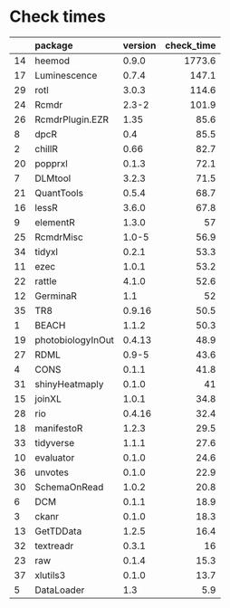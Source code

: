 # Check times

|   |package           |version | check_time|
|:--|:-----------------|:-------|----------:|
|14 |heemod            |0.9.0   |     1773.6|
|17 |Luminescence      |0.7.4   |      147.1|
|29 |rotl              |3.0.3   |      114.6|
|24 |Rcmdr             |2.3-2   |      101.9|
|26 |RcmdrPlugin.EZR   |1.35    |       85.6|
|8  |dpcR              |0.4     |       85.5|
|2  |chillR            |0.66    |       82.7|
|20 |popprxl           |0.1.3   |       72.1|
|7  |DLMtool           |3.2.3   |       71.5|
|21 |QuantTools        |0.5.4   |       68.7|
|16 |lessR             |3.6.0   |       67.8|
|9  |elementR          |1.3.0   |         57|
|25 |RcmdrMisc         |1.0-5   |       56.9|
|34 |tidyxl            |0.2.1   |       53.3|
|11 |ezec              |1.0.1   |       53.2|
|22 |rattle            |4.1.0   |       52.6|
|12 |GerminaR          |1.1     |         52|
|35 |TR8               |0.9.16  |       50.5|
|1  |BEACH             |1.1.2   |       50.3|
|19 |photobiologyInOut |0.4.13  |       48.9|
|27 |RDML              |0.9-5   |       43.6|
|4  |CONS              |0.1.1   |       41.8|
|31 |shinyHeatmaply    |0.1.0   |         41|
|15 |joinXL            |1.0.1   |       34.8|
|28 |rio               |0.4.16  |       32.4|
|18 |manifestoR        |1.2.3   |       29.5|
|33 |tidyverse         |1.1.1   |       27.6|
|10 |evaluator         |0.1.0   |       24.6|
|36 |unvotes           |0.1.0   |       22.9|
|30 |SchemaOnRead      |1.0.2   |       20.8|
|6  |DCM               |0.1.1   |       18.9|
|3  |ckanr             |0.1.0   |       18.3|
|13 |GetTDData         |1.2.5   |       16.4|
|32 |textreadr         |0.3.1   |         16|
|23 |raw               |0.1.4   |       15.3|
|37 |xlutils3          |0.1.0   |       13.7|
|5  |DataLoader        |1.3     |        5.9|


